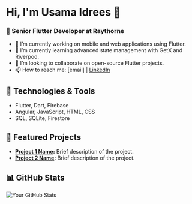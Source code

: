 # Hi, I'm Usama Idrees 👋

### 🚀 Senior Flutter Developer at Raythorne
- 🔭 I’m currently working on mobile and web applications using Flutter.
- 🌱 I’m currently learning advanced state management with GetX and Riverpod.
- 👯 I’m looking to collaborate on open-source Flutter projects.
- 📫 How to reach me: [email] | [LinkedIn](linkedin.com/...)

## 🔧 Technologies & Tools
- Flutter, Dart, Firebase
- Angular, JavaScript, HTML, CSS
- SQL, SQLite, Firestore

## 💼 Featured Projects
- **[Project 1 Name](link-to-repo):** Brief description of the project.
- **[Project 2 Name](link-to-repo):** Brief description of the project.

## 📊 GitHub Stats
![Your GitHub Stats](https://github-readme-stats.vercel.app/api?username=yourusername&show_icons=true&theme=radical)
